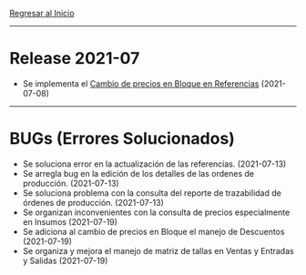 [Regresar al Inicio](../README.md)

---
# Release 2021-07
- Se implementa el [Cambio de precios en Bloque en Referencias](../inventarios/maestros/referencias-cambio-precios-en-bloque.md) (2021-07-08)

---
# BUGs (Errores Solucionados)

- Se soluciona error en la actualización de las referencias. (2021-07-13)
- Se arregla bug en la edición de los detalles de las ordenes de producción. (2021-07-13)
- Se soluciona problema con la consulta del reporte de trazabilidad de órdenes de producción. (2021-07-13)
- Se organizan inconvenientes con la consulta de precios especialmente en Insumos (2021-07-19)
- Se adiciona al cambio de precios en Bloque el manejo de Descuentos  (2021-07-19)
- Se organiza y mejora el manejo de matriz de tallas en Ventas y Entradas y Salidas (2021-07-19)

